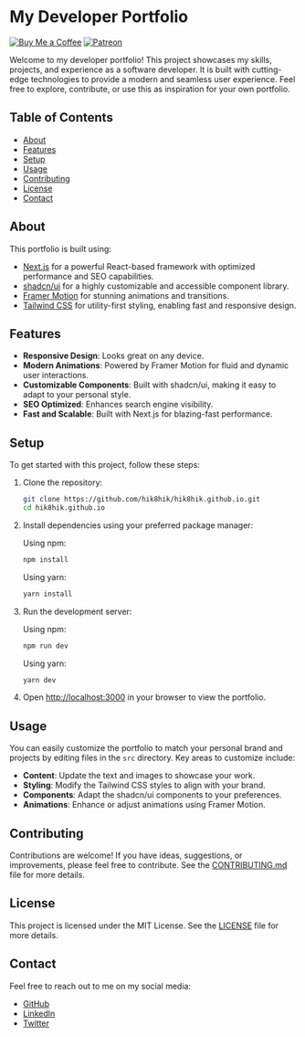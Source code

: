 # My Developer Portfolio

[![Buy Me a Coffee](https://img.shields.io/badge/Buy%20Me%20a%20Coffee-donate-blue)](https://www.buymeacoffee.com/hik8hik)
[![Patreon](https://img.shields.io/badge/Patreon-donate-blue)](https://www.patreon.com/hik8hik)

Welcome to my developer portfolio! This project showcases my skills, projects, and experience as a software developer. It is built with cutting-edge technologies to provide a modern and seamless user experience. Feel free to explore, contribute, or use this as inspiration for your own portfolio.

## Table of Contents

- [About](#about)
- [Features](#features)
- [Setup](#setup)
- [Usage](#usage)
- [Contributing](#contributing)
- [License](#license)
- [Contact](#contact)

## About

This portfolio is built using:

- [Next.js](https://nextjs.org/) for a powerful React-based framework with optimized performance and SEO capabilities.
- [shadcn/ui](https://ui.shadcn.com/) for a highly customizable and accessible component library.
- [Framer Motion](https://www.framer.com/motion/) for stunning animations and transitions.
- [Tailwind CSS](https://tailwindcss.com/) for utility-first styling, enabling fast and responsive design.

## Features

- **Responsive Design**: Looks great on any device.
- **Modern Animations**: Powered by Framer Motion for fluid and dynamic user interactions.
- **Customizable Components**: Built with shadcn/ui, making it easy to adapt to your personal style.
- **SEO Optimized**: Enhances search engine visibility.
- **Fast and Scalable**: Built with Next.js for blazing-fast performance.

## Setup

To get started with this project, follow these steps:

1. Clone the repository:

   ```bash
   git clone https://github.com/hik8hik/hik8hik.github.io.git
   cd hik8hik.github.io
   ```

2. Install dependencies using your preferred package manager:

   Using npm:

   ```bash
   npm install
   ```

   Using yarn:

   ```bash
   yarn install
   ```

3. Run the development server:

   Using npm:

   ```bash
   npm run dev
   ```

   Using yarn:

   ```bash
   yarn dev
   ```

4. Open [http://localhost:3000](http://localhost:3000) in your browser to view the portfolio.

## Usage

You can easily customize the portfolio to match your personal brand and projects by editing files in the `src` directory. Key areas to customize include:

- **Content**: Update the text and images to showcase your work.
- **Styling**: Modify the Tailwind CSS styles to align with your brand.
- **Components**: Adapt the shadcn/ui components to your preferences.
- **Animations**: Enhance or adjust animations using Framer Motion.

## Contributing

Contributions are welcome! If you have ideas, suggestions, or improvements, please feel free to contribute. See the [CONTRIBUTING.md](CONTRIBUTING.md) file for more details.

## License

This project is licensed under the MIT License. See the [LICENSE](LICENSE) file for more details.

## Contact

Feel free to reach out to me on my social media:

- [GitHub](https://github.com/hik8hik)
- [LinkedIn](https://www.linkedin.com/in/hik8hik)
- [Twitter](https://x.com/hik_8_hik)
